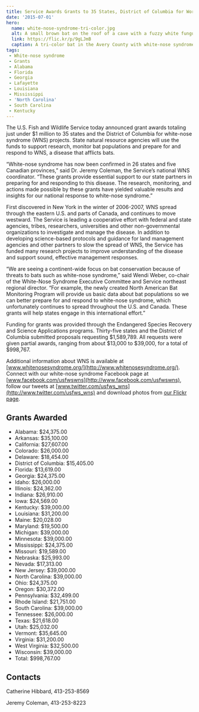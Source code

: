 ```yaml
---
title: Service Awards Grants to 35 States, District of Columbia for Work on Deadly Bat Disease
date: '2015-07-01'
hero:
  name: white-nose-syndrome-tri-color.jpg
  alt: A small brown bat on the roof of a cave with a fuzzy white fungus on its nose.
  link: https://flic.kr/p/9gLJmB
  caption: A tri-color bat in the Avery County with white-nose syndrome. Photo by Gabrielle Graeter, NCWRC.
tags:
 - White-nose syndrome
 - Grants
 - Alabama
 - Florida
 - Georgia
 - Lafayette
 - Louisiana
 - Mississippi
 - 'North Carolina'
 - South Carolina
 - Kentucky
---
```


The U.S. Fish and Wildlife Service today announced grant awards totaling just under $1 million to 35 states and the District of Columbia for white-nose syndrome (WNS) projects. State natural resource agencies will use the funds to support research, monitor bat populations and prepare for and respond to WNS, a disease that afflicts bats.

“White-nose syndrome has now been confirmed in 26 states and five Canadian provinces,” said Dr. Jeremy Coleman, the Service’s national WNS coordinator. “These grants provide essential support to our state partners in preparing for and responding to this disease. The research, monitoring, and actions made possible by these grants have yielded valuable results and insights for our national response to white-nose syndrome.”              

First discovered in New York in the winter of 2006-2007, WNS spread through the eastern U.S. and parts of Canada, and continues to move westward. The Service is leading a cooperative effort with federal and state agencies, tribes, researchers, universities and other non-governmental organizations to investigate and manage the disease. In addition to developing science-based protocols and guidance for land management agencies and other partners to slow the spread of WNS, the Service has funded many research projects to improve understanding of the disease and support sound, effective management responses.

“We are seeing a continent-wide focus on bat conservation because of threats to bats such as white-nose syndrome,” said Wendi Weber, co-chair of the White-Nose Syndrome Executive Committee and Service northeast regional director. “For example, the newly created North American Bat Monitoring Program will provide us basic data about bat populations so we can better prepare for and respond to white-nose syndrome, which unfortunately continues to spread throughout the U.S. and Canada. These grants will help states engage in this international effort.”

Funding for grants was provided through the Endangered Species Recovery and Science Applications programs. Thirty-five states and the District of Columbia submitted proposals requesting $1,589,789\. All requests were given partial awards, ranging from about $13,000 to $39,000, for a total of $998,767. 

Additional information about WNS is available at [www.whitenosesyndrome.org/](http://www.whitenosesyndrome.org/). Connect with our white-nose syndrome Facebook page at [www.facebook.com/usfwswns](http://www.facebook.com/usfwswns), follow our tweets at [www.twitter.com/usfws_wns](http://www.twitter.com/usfws_wns) and download photos from [our Flickr page](http://www.flickr.com/photos/usfwshq/collections/72157626455036388/).

## Grants Awarded

 - Alabama: $24,375.00
 - Arkansas: $35,100.00
 - California: $27,607.00
 - Colorado: $26,000.00
 - Delaware: $18,454.00
 - District of Columbia: $15,405.00
 - Florida: $13,619.00
 - Georgia: $24,375.00
 - Idaho: $26,000.00
 - Illinois: $24,362.00
 - Indiana: $26,910.00
 - Iowa: $24,569.00
 - Kentucky: $39,000.00
 - Louisiana: $31,200.00
 - Maine: $20,028.00
 - Maryland: $19,500.00
 - Michigan: $39,000.00
 - Minnesota: $39,000.00
 - Mississippi: $24,375.00
 - Missouri: $19,589.00
 - Nebraska: $25,993.00
 - Nevada: $17,313.00
 - New Jersey: $39,000.00
 - North Carolina: $39,000.00
 - Ohio: $24,375.00
 - Oregon: $30,372.00
 - Pennsylvania: $32,499.00
 - Rhode Island: $21,751.00
 - South Carolina: $39,000.00
 - Tennessee: $26,000.00
 - Texas: $21,618.00
 - Utah: $25,032.00
 - Vermont: $35,645.00
 - Virginia: $31,200.00
 - West Virginia: $32,500.00
 - Wisconsin: $39,000.00
 - Total: $998,767.00

## Contacts

Catherine Hibbard, 413-253-8569

Jeremy Coleman, 413-253-8223
